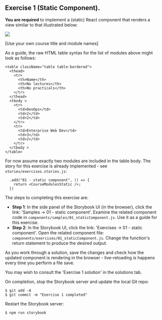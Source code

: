 ## Exercise 1 (Static Component).

__You are required__ to implement a (static) React component that renders a view similar to that illustrated below:

![][exercise1]

[Use your own course title and module names]

As a guide, the raw HTML table syntax for the list of modules above might look as follows:
~~~
<table className="table table-bordered">
  <thead>
    <tr>
      <th>Name</th>
      <th>No lectures</th>
      <th>No practicals</th>
    </tr>
  </thead>
  <tbody >
    <tr>
      <td>DevOps</td>
      <td>2</td>
      <td>2</td>
    </tr>
    <tr>
      <td>Enterprise Web Dev</td>
      <td>3</td>
      <td>2</td>
    </tr>
  </tbody >
</table>
~~~
For now assume exactly two modules are included in the table body. The story for this exercise is already implemented - see `stories/exercises.stories.js`:
~~~
  .add("01 - static component", () => {
    return <CourseModulesStatic />;
  })
~~~
The steps to completing this exercise are:

+ __Step 1__: In the side panel of the Storybook UI (in the browser), click the link: 'Samples -> 01 - static component'. Examine the related component code in `components/samples/01_staticComponent.js`. Use it as a guide for this exercise.
+ __Step 2__: In the Storybook UI, click the link: 'Exercises -> 01 - static component'. Open the related component file:  `components/exercises/01_staticComponent.js`. Change the function's return statement to produce the desired output. 

As you work through a solution, save the changes and check how the updated component is rendering in the browser - live-reloading is happens every time you perform a file save. 

You may wish to consult the 'Exercise 1 solution' in the solutions tab.

On completion, stop the Storybook server and update the local Git repo:
~~~
$ git add -A
$ git commit -m "Exercise 1 completed"
~~~
Restart the Storybook server:
~~~
$ npm run storybook
~~~
[exercise1]: ./img/exercise1.png      
